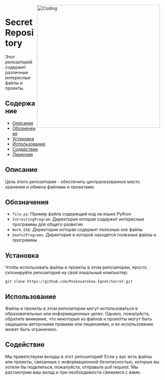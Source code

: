 <!DOCTYPE html>
<html>
  <head>
  </head>
  <body>
    <img align="right" alt="Coding" width="400" src="https://user-images.githubusercontent.com/113009998/233772381-b051a566-85af-4f28-a6e1-5aa209f37318.png">
    <h1>Secret Repository</h1>
    <p>Этот репозиторий содержит различные интересные файлы и проекты.</p>
    <h2>Содержание</h2>
    <ul>
      <li><a href="#description">Описание</a></li>
      <li><a href="#contents">Обозначения</a></li>
      <li><a href="#installation">Установка</a></li>
      <li><a href="#usage">Использование</a></li>
      <li><a href="#contributing">Содействие</a></li>
      <li><a href="#license">Лицензия</a></li>
    </ul>
    <h2 id="description">Описание</h2>
    <p>Цель этого репозитория - обеспечить централизованное место хранения и обмена файлами и проектами.</p>
    <h2 id="contents">Обозначения</h2>
    <ul>
      <li><code>file.py</code>: Пример файла содержщий код на языке Python</li>
      <li><code>IntrestingProgram</code>: Директория которая содержит интересные программы для общего развития</li>
      <li><code>Work_EXE</code>: Директория которая содержит полезные exe файлы</li>
      <li><code>UsefulPrograms</code>: Директория в которой находятся полезные файлы и программы</li>
    </ul>
    <h2 id="installation">Установка</h2>
    <p>Чтобы использовать файлы и проекты в этом репозитории, просто склонируйте репозиторий на свой локальный компьютер:</p>
    <pre><code>git clone https://github.com/Peskovatskow-Ignat/Secret.git</code></pre>
    <h2 id="usage">Использование</h2>
    <p>Файлы и проекты в этом репозитории могут использоваться в образовательных или информационных целях. Однако, пожалуйста, обратите внимание, что некоторые из файлов и проектты могут быть защищены авторскими правами или лицензиями, и их использование может быть ограничено.</p>
<h2 id="contributing">Содействие</h2>
<p>Мы приветствуем вклады в этот репозиторий! Если у вас есть файлы или проекты, связанные с информационной безопасностью, которые вы хотели бы поделиться, пожалуйста, отправьте pull request. Мы рассмотрим ваш вклад и при необходимости свяжемся с вами.</p>
  </body>
</html>






